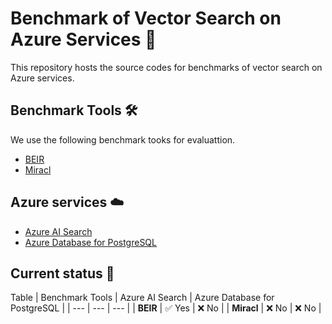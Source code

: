 # Benchmark of Vector Search on Azure Services 🚀

This repository hosts the source codes for benchmarks of vector search on Azure services.

## Benchmark Tools 🛠️

We use the following benchmark tooks for evaluattion.

- [BEIR](https://github.com/beir-cellar/beir)
- [Miracl](https://github.com/project-miracl/miracl)

## Azure services ☁️

- [Azure AI Search](https://azure.microsoft.com/en-us/products/ai-services/ai-search)
- [Azure Database for PostgreSQL](https://azure.microsoft.com/en-us/services/postgresql/)

## Current status 📝

Table
| Benchmark Tools | Azure AI Search | Azure Database for PostgreSQL |
| --- | --- | --- |
| **BEIR** | ✅ Yes | ❌ No |
| **Miracl** | ❌ No | ❌ No |
